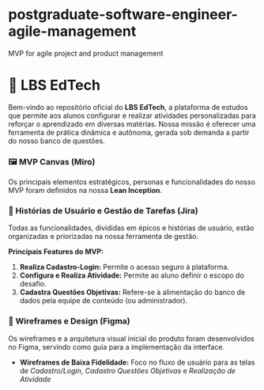 # postgraduate-software-engineer-agile-management
MVP for agile project and product management

# 🚀 LBS EdTech

Bem-vindo ao repositório oficial do **LBS EdTech**, a plataforma de estudos que permite aos alunos configurar e realizar atividades personalizadas para reforçar o aprendizado em diversas matérias. Nossa missão é oferecer uma ferramenta de prática dinâmica e autônoma, gerada sob demanda a partir do nosso banco de questões.

### 🖼️ MVP Canvas (Miro)

Os principais elementos estratégicos, personas e funcionalidades do nosso MVP foram definidos na nossa **Lean Inception**.

### 📜 Histórias de Usuário e Gestão de Tarefas (Jira)

Todas as funcionalidades, divididas em épicos e histórias de usuário, estão organizadas e priorizadas na nossa ferramenta de gestão.

**Principais Features do MVP:**
1.  **Realiza Cadastro-Login:** Permite o acesso seguro à plataforma.
2.  **Configura e Realiza Atividade:** Permite ao aluno definir o escopo do desafio.
3.  **Cadastra Questões Objetivas:** Refere-se à alimentação do banco de dados pela equipe de conteúdo (ou administrador).

### 🎨 Wireframes e Design (Figma)

Os wireframes e a arquitetura visual inicial do produto foram desenvolvidos no Figma, servindo como guia para a implementação da interface.

* **Wireframes de Baixa Fidelidade:** Foco no fluxo de usuário para as telas de *Cadastro/Login*, *Cadastro Questões Objetivas* e *Realização de Atividade*

